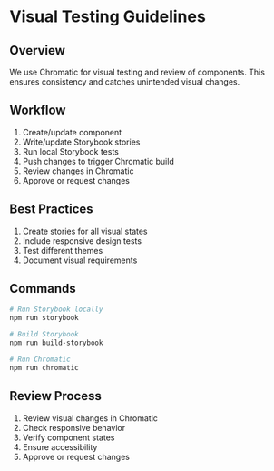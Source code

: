 # Visual Testing Guidelines

## Overview

We use Chromatic for visual testing and review of components. This ensures consistency and catches unintended visual changes.

## Workflow

1. Create/update component
2. Write/update Storybook stories
3. Run local Storybook tests
4. Push changes to trigger Chromatic build
5. Review changes in Chromatic
6. Approve or request changes

## Best Practices

1. Create stories for all visual states
2. Include responsive design tests
3. Test different themes
4. Document visual requirements

## Commands

```bash
# Run Storybook locally
npm run storybook

# Build Storybook
npm run build-storybook

# Run Chromatic
npm run chromatic
```

## Review Process

1. Review visual changes in Chromatic
2. Check responsive behavior
3. Verify component states
4. Ensure accessibility
5. Approve or request changes

